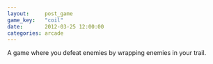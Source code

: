 ```yaml
---
layout:     post_game
game_key:   "coil"
date:       2012-03-25 12:00:00
categories: arcade
---
```


A game where you defeat enemies by wrapping enemies in your trail.

